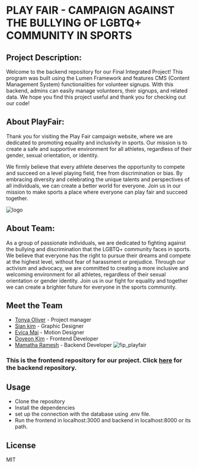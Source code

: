 

# PLAY FAIR - CAMPAIGN AGAINST THE BULLYING OF LGBTQ+ COMMUNITY IN SPORTS

## Project Description:
Welcome to the backend repository for our Final Integrated Project! This program was built using the Lumen Framework and features CMS (Content Management System) functionalities for volunteer signups. With this backend, admins can easily manage volunteers, their signups, and related data. We hope you find this project useful and thank you for checking out our code!

## About PlayFair:

Thank you for visiting the Play Fair campaign website, where we are dedicated to promoting equality and inclusivity in sports. Our mission is to create a safe and supportive environment for all athletes, regardless of their gender, sexual orientation, or identity.

We firmly believe that every athlete deserves the opportunity to compete and succeed on a level playing field, free from discrimination or bias. By embracing diversity and celebrating the unique talents and perspectives of all individuals, we can create a better world for everyone. Join us in our mission to make sports a place where everyone can play fair and succeed together.

![logo](https://user-images.githubusercontent.com/90973094/231343658-b645f251-9632-4d3e-bd00-84c112cee41f.svg)


## About Team: 


As a group of passionate individuals, we are dedicated to fighting against the bullying and discrimination that the LGBTQ+ community faces in sports. We believe that everyone has the right to pursue their dreams and compete at the highest level, without fear of harassment or prejudice. Through our activism and advocacy, we are committed to creating a more inclusive and welcoming environment for all athletes, regardless of their sexual orientation or gender identity. Join us in our fight for equality and together we can create a brighter future for everyone in the sports community.

## Meet the Team

* [Tonya Oliver](https://github.com/Tonya33) - Project manager
* [Sian kim](https://github.com/sianmosey) - Graphic Designer
* [Evica Mai](https://github.com/evica-ai) - Motion Designer
* [Doyeon Kim](https://github.com/dyk-doyeon) - Frontend Developer
* [Mamatha Ramesh](https://github.com/M-Vaidehi-R) - Backend Developer
![fip_playfair](https://user-images.githubusercontent.com/90973094/231346253-93e1911b-87ee-4f7b-bc12-f009e10afd37.jpg)

### This is the frontend repository for our project. Click [here](https://github.com/M-Vaidehi-R/FIP_PlayFair_Backend_Lumen) for the backend repository.

## Usage
* Clone the repository
* Install the dependencies
* set up the connection with the database using .env file.
* Run the frontend in localhost:3000 and backend in localhost:8000 or its path.


## License 
MIT




